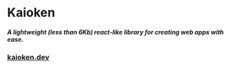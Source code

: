 # **Kaioken**

#### _A lightweight (less than 6Kb) react-like library for creating web apps with ease._

### <a href="https://kaioken.dev">kaioken.dev</a>
